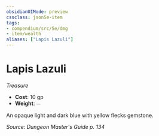 ```yaml
---
obsidianUIMode: preview
cssclass: json5e-item
tags:
- compendium/src/5e/dmg
- item/wealth
aliases: ["Lapis Lazuli"]
---
```

# Lapis Lazuli
*Treasure*  

- **Cost**: 10 gp
- **Weight**: ⏤

An opaque light and dark blue with yellow flecks gemstone.

*Source: Dungeon Master's Guide p. 134*